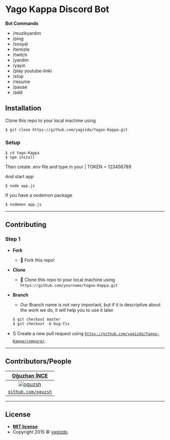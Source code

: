# Yago Kappa Discord Bot

**Bot Commands**

- /muzikyardım
- /ping
- /sosyal
- /temizle
- /twitch
- /yardim
- /yayin
- /play youtube-linki
- /stop
- /resume
- /pause
- /add

## Installation


Clone this repo to your local machine using 
```shell
$ git clone https://github.com/yagizdo/Yagoo-Kappa.git
```

### Setup
```shell
$ cd Yago-Kappa
$ npm install
```

Then create .env file and type in your |
TOKEN = 123456789

And start app

```shell
$ node app.js
```
If you have a nodemon package

```shell
$ nodemon app.js
```


---


## Contributing

### Step 1

- **Fork**
    - 🍴 Fork this repo!

- **Clone**
    - 👯 Clone this repo to your local machine using `https://github.com/yourname/Yagoo-Kappa.git`


- **Branch**
    - Our Branch name is not very important, but if it is descriptive about the work we do, it will help you to use it later.

    ```shell
    $ git checkout master
    $ git checkout -b bug-fix
    ```

- 🔃 Create a new pull request using <a href="https://github.com/yagizdo/Yagoo-Kappa/compare/" target="_blank">`https://github.com/yagizdo/Yagoo-Kappa/compare/`</a>.

---

## Contributors/People
| <a href="https://www.github.com/oguzsh" target="_blank">**Oğuzhan İNCE**</a>
| :---: 
| [![oguzsh](https://avatars2.githubusercontent.com/u/15168877?s=200&v=4)](http://fvcproductions.com)
| <a href="http://github.com/fvcproductions" target="_blank">`github.com/oguzsh`</a>

---

## License

- **[MIT license](http://opensource.org/licenses/mit-license.php)**
- Copyright 2015 © <a href="https://github.com/yagizdo" target="_blank">yagizdo</a>.
